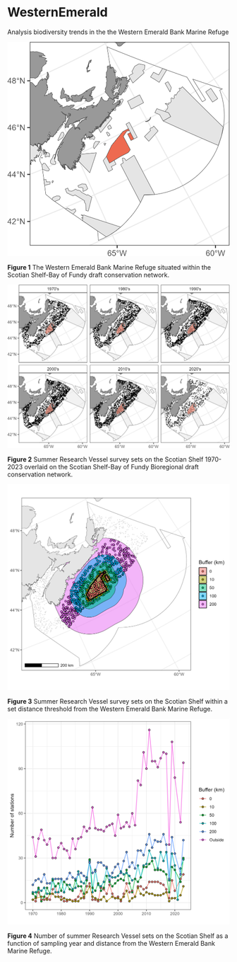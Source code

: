 # WesternEmerald
Analysis biodiversity trends in the the Western Emerald Bank Marine Refuge

![ ](/output/readmeplot.png)

__Figure 1__ The Western Emerald Bank Marine Refuge situated within the Scotian Shelf-Bay of Fundy draft conservation network. 

![ ](/output/rvsets_all.png)

__Figure 2__ Summer Research Vessel survey sets on the Scotian Shelf 1970-2023 overlaid on the  Scotian Shelf-Bay of Fundy Bioregional draft conservation network.  

![](/output/buffer_plot.png)

__Figure 3__ Summer Research Vessel survey sets on the Scotian Shelf within a set distance threshold from the Western Emerald Bank Marine Refuge. 

![](/output/count_plot.png)

__Figure 4__ Number of summer Research Vessel sets on the Scotian Shelf as a function of sampling year and distance from the Western Emerald Bank Marine Refuge.